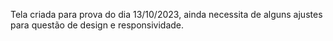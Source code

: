 Tela criada para prova do dia 13/10/2023, ainda necessita de alguns ajustes para questão de design e responsividade.
